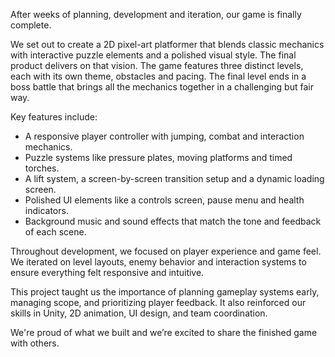 ﻿After weeks of planning, development and iteration, our game is finally complete.

We set out to create a 2D pixel-art platformer that blends classic mechanics with interactive puzzle elements and a
polished visual style. The final product delivers on that vision. The game features three distinct levels, each with its
own theme, obstacles and pacing. The final level ends in a boss battle that brings all the mechanics together in a
challenging but fair way.

Key features include:

- A responsive player controller with jumping, combat and interaction mechanics.
- Puzzle systems like pressure plates, moving platforms and timed torches.
- A lift system, a screen-by-screen transition setup and a dynamic loading screen.
- Polished UI elements like a controls screen, pause menu and health indicators.
- Background music and sound effects that match the tone and feedback of each scene.

Throughout development, we focused on player experience and game feel. We iterated on level layouts, enemy behavior and
interaction systems to ensure everything felt responsive and intuitive.

This project taught us the importance of planning gameplay systems early, managing scope, and prioritizing player
feedback. It also reinforced our skills in Unity, 2D animation, UI design, and team coordination.

We're proud of what we built and we’re excited to share the finished game with others.

